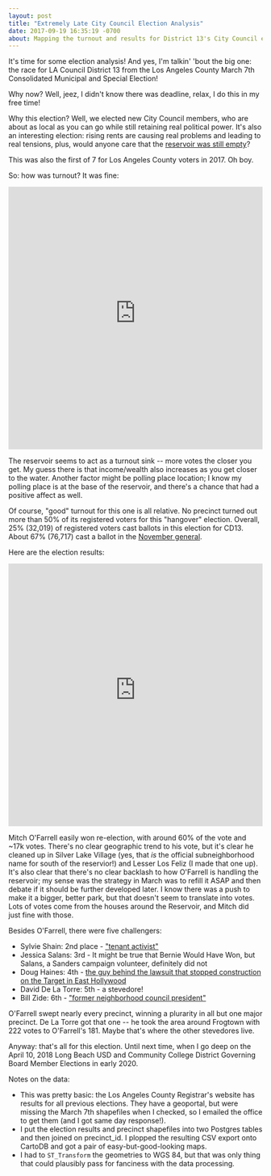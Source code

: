 ```yaml
---
layout: post
title: "Extremely Late City Council Election Analysis"
date: 2017-09-19 16:35:19 -0700
about: Mapping the turnout and results for District 13's City Council election on Marth 7, 2017.
---
```


It's time for some election analysis! And yes, I'm talkin' 'bout the big one: the race for LA Council District 13 from the Los Angeles County March 7th Consolidated Municipal and Special Election! 

Why now? Well, jeez, I didn't know there was deadline, relax, I do this in my free time!

Why this election? Well, we elected new City Council members, who are about as local as you can go while still retaining real political power. It's also an interesting election: rising rents are causing real problems and leading to real tensions, plus, would anyone care that the [reservoir was still empty](http://www.latimes.com/local/california/la-me-silver-lake-reservoir-20150615-story.html)?

This was also the first of 7 for Los Angeles County voters in 2017. Oh boy.

So: how was turnout? It was fine:

<iframe width="100%" height="520" frameborder="0" src="https://ben-coppersmith.carto.com/viz/a03ec8e5-2e66-450f-9d64-918ebb0343e8/embed_map" allowfullscreen webkitallowfullscreen mozallowfullscreen oallowfullscreen msallowfullscreen></iframe>

The reservoir seems to act as a turnout sink -- more votes the closer you get. My guess there is that income/wealth also increases as you get closer to the water. Another factor might be polling place location; I know my polling place is at the base of the reservoir, and there's a chance that had a positive affect as well.

Of course, "good" turnout for this one is all relative. No precinct turned out more than 50% of its registered voters for this "hangover" election. Overall, 25% (32,019) of registered voters cast ballots in this election for CD13. About 67% (76,717) cast a ballot in the [November general](https://www.lavote.net/home/voting-elections/current-elections/election-results/past-election-results#06072016).

Here are the election results:

<iframe width="100%" height="520" frameborder="0" src="https://ben-coppersmith.carto.com/viz/519ce0d8-8906-4903-ad41-a34147940951/embed_map" allowfullscreen webkitallowfullscreen mozallowfullscreen oallowfullscreen msallowfullscreen></iframe>

Mitch O'Farrell easily won re-election, with around 60% of the vote and ~17k votes. There's no clear geographic trend to his vote, but it's clear he cleaned up in Silver Lake Village (yes, that _is_ the official subneighborhood name for south of the reservior!) and Lesser Los Feliz (I made that one up). It's also clear that there's no clear backlash to how O'Farrell is handling the reservoir; my sense was the strategy in March was to refill it ASAP and then debate if it should be further developed later. I know there was a push to make it a bigger, better park, but that doesn't seem to translate into votes. Lots of votes come from the houses around the Reservoir, and Mitch did just fine with those.

Besides O'Farrell, there were five challengers: 

* Sylvie Shain: 2nd place - ["tenant activist"](http://www.latimes.com/local/lanow/la-me-ln-council-district-thirteen-20170227-story.html)
* Jessica Salans: 3rd - It might be true that Bernie Would Have Won, but Salans, a Sanders campaign volunteer, definitely did not
* Doug Haines: 4th - [the guy behind the lawsuit that stopped construction on the Target in East Hollywood](http://www.latimes.com/local/lanow/la-me-ln-hollywood-activist-city-council-election-20161111-story.html)
* David De La Torre: 5th - a stevedore!
* Bill Zide: 6th - ["former neighborhood council president"](http://www.latimes.com/local/lanow/la-me-ln-council-district-thirteen-20170227-story.html)

O'Farrell swept nearly every precinct, winning a plurarity in all but one major precinct. De La Torre got that one -- he took the area around Frogtown with 222 votes to O'Farrell's 181. Maybe that's where the other stevedores live.

Anyway: that's all for this election. Until next time, when I go deep on the April 10, 2018 Long Beach USD and Community College District Governing Board Member Elections in early 2020.

Notes on the data:
- This was pretty basic: the Los Angeles County Registrar's website has results for all previous elections. They have a geoportal, but were missing the March 7th shapefiles when I checked, so I emailed the office to get them (and I got same day response!).
- I put the election results and precinct shapefiles into two Postgres tables and then joined on precinct_id. I plopped the resulting CSV export onto CartoDB and got a pair of easy-but-good-looking maps.
- I had to `ST_Transform` the geometries to WGS 84, but that was only thing that could plausibly pass for fanciness with the data processing.
